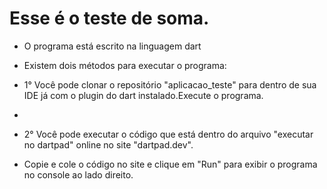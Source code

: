 # Esse é o teste de soma.

- O programa está escrito na linguagem dart
- Existem dois métodos para executar o programa:


- 1° Você pode clonar o repositório "aplicacao_teste" para dentro de sua IDE já com o plugin do dart instalado.Execute o programa.
- 
- 2° Você pode executar o código que está dentro do arquivo "executar no dartpad" online no site "dartpad.dev".
- Copie e cole o código no site e clique em "Run" para exibir o programa no console ao lado direito. 
